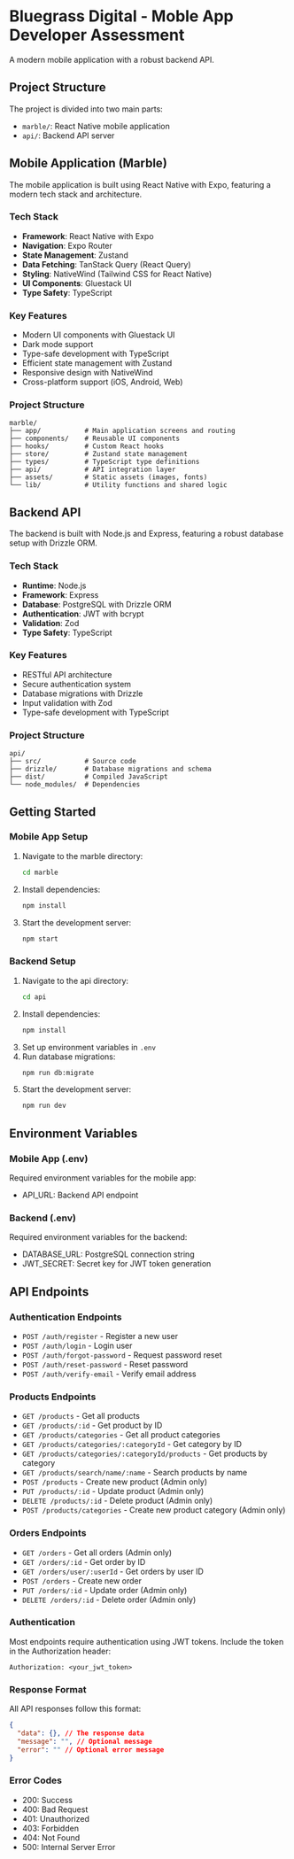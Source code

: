 # Bluegrass Digital - Moble App Developer Assessment

A modern mobile application with a robust backend API.

## Project Structure

The project is divided into two main parts:
- `marble/`: React Native mobile application
- `api/`: Backend API server

## Mobile Application (Marble)

The mobile application is built using React Native with Expo, featuring a modern tech stack and architecture.

### Tech Stack
- **Framework**: React Native with Expo
- **Navigation**: Expo Router
- **State Management**: Zustand
- **Data Fetching**: TanStack Query (React Query)
- **Styling**: NativeWind (Tailwind CSS for React Native)
- **UI Components**: Gluestack UI
- **Type Safety**: TypeScript

### Key Features
- Modern UI components with Gluestack UI
- Dark mode support
- Type-safe development with TypeScript
- Efficient state management with Zustand
- Responsive design with NativeWind
- Cross-platform support (iOS, Android, Web)

### Project Structure
```
marble/
├── app/           # Main application screens and routing
├── components/    # Reusable UI components
├── hooks/         # Custom React hooks
├── store/         # Zustand state management
├── types/         # TypeScript type definitions
├── api/           # API integration layer
├── assets/        # Static assets (images, fonts)
└── lib/           # Utility functions and shared logic
```

## Backend API

The backend is built with Node.js and Express, featuring a robust database setup with Drizzle ORM.

### Tech Stack
- **Runtime**: Node.js
- **Framework**: Express
- **Database**: PostgreSQL with Drizzle ORM
- **Authentication**: JWT with bcrypt
- **Validation**: Zod
- **Type Safety**: TypeScript

### Key Features
- RESTful API architecture
- Secure authentication system
- Database migrations with Drizzle
- Input validation with Zod
- Type-safe development with TypeScript

### Project Structure
```
api/
├── src/           # Source code
├── drizzle/       # Database migrations and schema
├── dist/          # Compiled JavaScript
└── node_modules/  # Dependencies
```

## Getting Started

### Mobile App Setup
1. Navigate to the marble directory:
   ```bash
   cd marble
   ```
2. Install dependencies:
   ```bash
   npm install
   ```
3. Start the development server:
   ```bash
   npm start
   ```

### Backend Setup
1. Navigate to the api directory:
   ```bash
   cd api
   ```
2. Install dependencies:
   ```bash
   npm install
   ```
3. Set up environment variables in `.env`
4. Run database migrations:
   ```bash
   npm run db:migrate
   ```
5. Start the development server:
   ```bash
   npm run dev
   ```

## Environment Variables

### Mobile App (.env)
Required environment variables for the mobile app:
- API_URL: Backend API endpoint

### Backend (.env)
Required environment variables for the backend:
- DATABASE_URL: PostgreSQL connection string
- JWT_SECRET: Secret key for JWT token generation

## API Endpoints

### Authentication Endpoints
- `POST /auth/register` - Register a new user
- `POST /auth/login` - Login user
- `POST /auth/forgot-password` - Request password reset
- `POST /auth/reset-password` - Reset password
- `POST /auth/verify-email` - Verify email address

### Products Endpoints
- `GET /products` - Get all products
- `GET /products/:id` - Get product by ID
- `GET /products/categories` - Get all product categories
- `GET /products/categories/:categoryId` - Get category by ID
- `GET /products/categories/:categoryId/products` - Get products by category
- `GET /products/search/name/:name` - Search products by name
- `POST /products` - Create new product (Admin only)
- `PUT /products/:id` - Update product (Admin only)
- `DELETE /products/:id` - Delete product (Admin only)
- `POST /products/categories` - Create new product category (Admin only)

### Orders Endpoints
- `GET /orders` - Get all orders (Admin only)
- `GET /orders/:id` - Get order by ID
- `GET /orders/user/:userId` - Get orders by user ID
- `POST /orders` - Create new order
- `PUT /orders/:id` - Update order (Admin only)
- `DELETE /orders/:id` - Delete order (Admin only)

### Authentication
Most endpoints require authentication using JWT tokens. Include the token in the Authorization header:
```
Authorization: <your_jwt_token>
```

### Response Format
All API responses follow this format:
```json
{
  "data": {}, // The response data
  "message": "", // Optional message
  "error": "" // Optional error message
}
```

### Error Codes
- 200: Success
- 400: Bad Request
- 401: Unauthorized
- 403: Forbidden
- 404: Not Found
- 500: Internal Server Error
